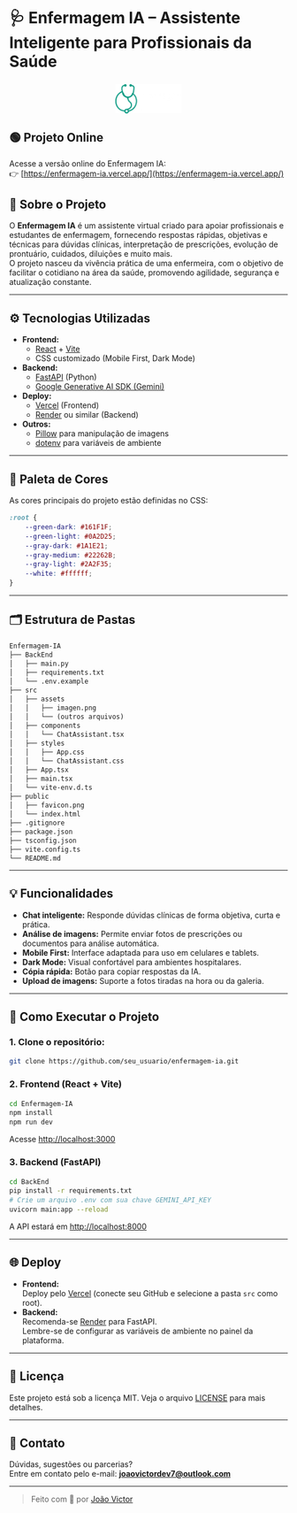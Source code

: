 # 🩺 Enfermagem IA – Assistente Inteligente para Profissionais da Saúde

<img src="./src/assets/imagen.png" alt="Logo Enfermagem IA" width="120" style="display:block;margin:24px auto;" />

## 🟢 Projeto Online

Acesse a versão online do Enfermagem IA:  
👉 [https://enfermagem-ia.vercel.app/](https://enfermagem-ia.vercel.app/)

## 📌 Sobre o Projeto

O **Enfermagem IA** é um assistente virtual criado para apoiar profissionais e estudantes de enfermagem, fornecendo respostas rápidas, objetivas e técnicas para dúvidas clínicas, interpretação de prescrições, evolução de prontuário, cuidados, diluições e muito mais.  
O projeto nasceu da vivência prática de uma enfermeira, com o objetivo de facilitar o cotidiano na área da saúde, promovendo agilidade, segurança e atualização constante.

---

## ⚙️ Tecnologias Utilizadas

- **Frontend:**  
  - [React](https://react.dev/) + [Vite](https://vitejs.dev/)
  - CSS customizado (Mobile First, Dark Mode)
- **Backend:**  
  - [FastAPI](https://fastapi.tiangolo.com/) (Python)
  - [Google Generative AI SDK (Gemini)](https://ai.google.dev/)
- **Deploy:**  
  - [Vercel](https://vercel.com/) (Frontend)
  - [Render](https://render.com/) ou similar (Backend)
- **Outros:**  
  - [Pillow](https://python-pillow.org/) para manipulação de imagens
  - [dotenv](https://pypi.org/project/python-dotenv/) para variáveis de ambiente

---

## 🎨 Paleta de Cores

As cores principais do projeto estão definidas no CSS:

```css
:root {
    --green-dark: #161F1F;
    --green-light: #0A2D25;
    --gray-dark: #1A1E21;
    --gray-medium: #22262B;
    --gray-light: #2A2F35;
    --white: #ffffff;
}
```

---

## 🗂️ Estrutura de Pastas

```
Enfermagem-IA
├── BackEnd
│   ├── main.py
│   ├── requirements.txt
│   └── .env.example
├── src
│   ├── assets
│   │   ├── imagen.png
│   │   └── (outros arquivos)
│   ├── components
│   │   └── ChatAssistant.tsx
│   ├── styles
│   │   ├── App.css
│   │   └── ChatAssistant.css
│   ├── App.tsx
│   ├── main.tsx
│   └── vite-env.d.ts
├── public
│   ├── favicon.png
│   └── index.html
├── .gitignore
├── package.json
├── tsconfig.json
├── vite.config.ts
└── README.md
```

---

## 💡 Funcionalidades

- **Chat inteligente:** Responde dúvidas clínicas de forma objetiva, curta e prática.
- **Análise de imagens:** Permite enviar fotos de prescrições ou documentos para análise automática.
- **Mobile First:** Interface adaptada para uso em celulares e tablets.
- **Dark Mode:** Visual confortável para ambientes hospitalares.
- **Cópia rápida:** Botão para copiar respostas da IA.
- **Upload de imagens:** Suporte a fotos tiradas na hora ou da galeria.

---

## 🚀 Como Executar o Projeto

### 1. **Clone o repositório:**
```bash
git clone https://github.com/seu_usuario/enfermagem-ia.git
```

### 2. **Frontend (React + Vite)**

```bash
cd Enfermagem-IA
npm install
npm run dev
```
Acesse [http://localhost:3000](http://localhost:3000)

### 3. **Backend (FastAPI)**

```bash
cd BackEnd
pip install -r requirements.txt
# Crie um arquivo .env com sua chave GEMINI_API_KEY
uvicorn main:app --reload
```
A API estará em [http://localhost:8000](http://localhost:8000)

---

## 🌐 Deploy

- **Frontend:**  
  Deploy pelo [Vercel](https://vercel.com/) (conecte seu GitHub e selecione a pasta `src` como root).
- **Backend:**  
  Recomenda-se [Render](https://render.com/) para FastAPI.  
  Lembre-se de configurar as variáveis de ambiente no painel da plataforma.

---


## 📄 Licença

Este projeto está sob a licença MIT. Veja o arquivo [LICENSE](LICENSE) para mais detalhes.

---

## 📧 Contato

Dúvidas, sugestões ou parcerias?  
Entre em contato pelo e-mail: **joaovictordev7@outlook.com**

---

> Feito com 💚 por [João Victor](https://github.com/seu_usuario)
